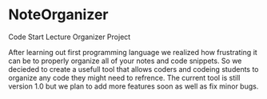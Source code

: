 # NoteOrganizer
Code Start Lecture Organizer Project

After learning out first programming language we realized how frustrating it can be to properly organize all of your notes and code snippets.
So we decieded to create a usefull tool that allows coders and codeing students to organize any code they might need to refrence.
The current tool is still version 1.0 but we plan to add more features soon as well as fix minor bugs.

